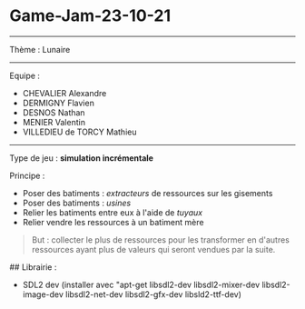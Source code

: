 # Game-Jam-23-10-21
---

Thème : Lunaire 

---

Equipe : 

* CHEVALIER Alexandre
* DERMIGNY Flavien
* DESNOS Nathan
* MENIER Valentin
* VILLEDIEU de TORCY Mathieu

---

Type de jeu : **simulation incrémentale**

Principe : 
* Poser des batiments : *extracteurs* de ressources sur les gisements
* Poser des batiments : *usines*
* Relier les batiments entre eux à l'aide de *tuyaux*
* Relier vendre les ressources à un batiment mère  
    
> But : collecter le plus de ressources pour les transformer en d'autres ressources ayant plus de valeurs qui seront vendues par la suite.

## Librairie :  

* SDL2 dev (installer avec "apt-get libsdl2-dev libsdl2-mixer-dev libsdl2-image-dev libsdl2-net-dev libsdl2-gfx-dev libsld2-ttf-dev)  
